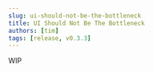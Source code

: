 ```yaml
---
slug: ui-should-not-be-the-bottleneck
title: UI Should Not Be The Bottleneck
authors: [tim]
tags: [release, v0.3.3]
---
```


WIP
